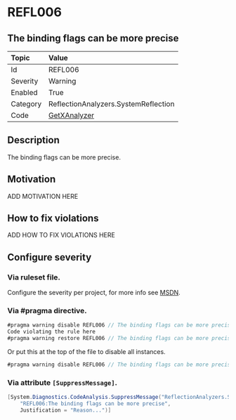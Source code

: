 # REFL006
## The binding flags can be more precise

| Topic    | Value
| :--      | :--
| Id       | REFL006
| Severity | Warning
| Enabled  | True
| Category | ReflectionAnalyzers.SystemReflection
| Code     | [GetXAnalyzer](https://github.com/DotNetAnalyzers/ReflectionAnalyzers/blob/master/ReflectionAnalyzers/NodeAnalzers/GetXAnalyzer.cs)

## Description

The binding flags can be more precise.

## Motivation

ADD MOTIVATION HERE

## How to fix violations

ADD HOW TO FIX VIOLATIONS HERE

<!-- start generated config severity -->
## Configure severity

### Via ruleset file.

Configure the severity per project, for more info see [MSDN](https://msdn.microsoft.com/en-us/library/dd264949.aspx).

### Via #pragma directive.
```C#
#pragma warning disable REFL006 // The binding flags can be more precise
Code violating the rule here
#pragma warning restore REFL006 // The binding flags can be more precise
```

Or put this at the top of the file to disable all instances.
```C#
#pragma warning disable REFL006 // The binding flags can be more precise
```

### Via attribute `[SuppressMessage]`.

```C#
[System.Diagnostics.CodeAnalysis.SuppressMessage("ReflectionAnalyzers.SystemReflection", 
    "REFL006:The binding flags can be more precise", 
    Justification = "Reason...")]
```
<!-- end generated config severity -->